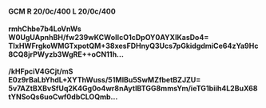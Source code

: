#### GCM R 20/0c/400 L 20/0c/400
**rmhChbe7b4LoVnWs**<br/>**W0UgUApnhBH/fw239wKCWoIIcO1cDpOY0AYXlKasDo4=**<br/>**TIxHWFrgkoWMGTxpotQM+38xesFDHnyQ3Ucs7pGkidgdmiCe64zYa9Hc8CQ8jrPWyzb3WgRE++oCN11h...**<br/><br/>
**/kHFpciV4GCjt/mS**<br/>**E0z9rBaLbYhdL+XYThWuss/51MIBu5SwMZfbetBZJZU=**<br/>**5v7AZtBXBvSfUq2K4Gg0o4wr8nAytIBTGG8mmsYm/ieTG1biih4L2BuX68tYNSoQs6uoCwf0dbCLOQmb...**
